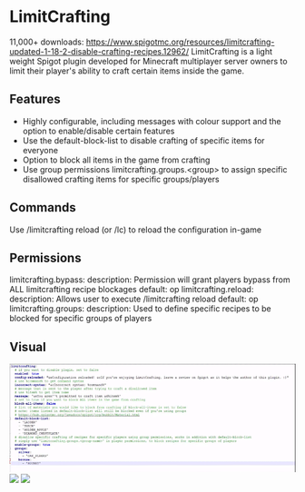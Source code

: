 # LimitCrafting
11,000+ downloads: https://www.spigotmc.org/resources/limitcrafting-updated-1-18-2-disable-crafting-recipes.12962/
LimitCrafting is a light weight Spigot plugin developed for Minecraft multiplayer server owners to limit their player's ability to craft certain items inside the game. 

## Features
* Highly configurable, including messages with colour support and the option to enable/disable certain features
* Use the default-block-list to disable crafting of specific items for everyone
* Option to block all items in the game from crafting
* Use group permissions limitcrafting.groups.\<group> to assign specific disallowed crafting items for specific groups/players

## Commands
Use /limitcrafting reload (or /lc) to reload the configuration in-game

## Permissions
limitcrafting.bypass:
  description: Permission will grant players bypass from ALL limitcrafting recipe blockages
  default: op
limitcrafting.reload:
  description: Allows user to execute /limitcrafting reload
  default: op
limitcrafting.groups:
  description: Used to define specific recipes to be blocked for specific groups of players

## Visual
<img src="https://github.com/Tezk/TezkCore/blob/f8c0144c500d3bcf2485c3033f71b51ce8436e8c/gifs/c83c29400c1ac3bdd605014cc327f67e.gif" />
<img src="https://github.com/Tezk/TezkCore/blob/f8c0144c500d3bcf2485c3033f71b51ce8436e8c/gifs/dbe8ab664f8fadda5e4616dcfdc0d634.gif"/>
<img src="https://github.com/Tezk/TezkCore/blob/f8c0144c500d3bcf2485c3033f71b51ce8436e8c/gifs/83e0abc6121021e9b6ff8efd6699a93b.gif" />

